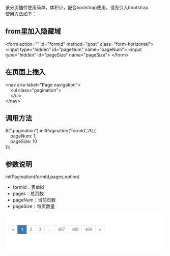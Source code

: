 该分页插件使用简单，体积小，配合bootstrap使用，请先引入bootstrap     
使用方法如下：  

## from里加入隐藏域
&lt;form action="" id="formId" method="post" class="form-horizontal"&gt;
		&lt;input type="hidden" id="pageNum" name="pageNum"&gt;
		&lt;input type="hidden" id="pageSize" name="pageSize"&gt;
&lt;/form&gt;

## 在页面上插入
&lt;nav aria-label="Page navigation"&gt;  
    &nbsp;&nbsp;&nbsp;&nbsp;&lt;ul class="pagination"&gt;  
    &nbsp;&nbsp;&nbsp;&nbsp;&lt;/ul&gt;  
&lt;/nav&gt;  

## 调用方法
$(".pagination").initPagination('formId',20,{  
&nbsp;&nbsp;&nbsp;&nbsp;pageNum: 1,  
&nbsp;&nbsp;&nbsp;&nbsp;pageSize: 10  
});  
    
## 参数说明
initPagination(formId,pages,option)  
* formId：表单id
* pages：总页数
* pageNum：当前页数
* pageSize：每页数量

![](pic1.png)

